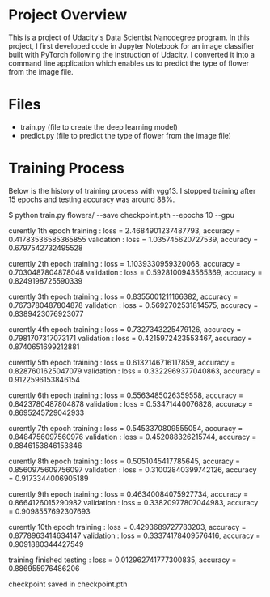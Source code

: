 # Project Overview

This is a  project of Udacity's Data Scientist Nanodegree program. In this project, I first developed code in Jupyter Notebook for an image classifier built with PyTorch following the instruction of Udacity. I converted it into a command line application which enables us to predict the type of flower from the image file.


# Files
* train.py (file to create the deep learning model)
* predict.py (file to predict the type of flower from the image file)



# Training Process

Below is the history of training process with vgg13. I stopped training after 15 epochs and testing accuracy was around 88%.

$ python train.py flowers/ --save checkpoint.pth --epochs 10 --gpu

curently 1th epoch
  training   : loss = 2.4684901237487793, accuracy = 0.41783536585365855
  validation : loss = 1.035745620727539, accuracy = 0.6797542732495528

curently 2th epoch
  training   : loss = 1.1039330959320068, accuracy = 0.7030487804878048
  validation : loss = 0.5928100943565369, accuracy = 0.8249198725590339

curently 3th epoch
  training   : loss = 0.8355001211166382, accuracy = 0.7673780487804878
  validation : loss = 0.5692702531814575, accuracy = 0.8389423076923077

curently 4th epoch
  training   : loss = 0.7327343225479126, accuracy = 0.7981707317073171
  validation : loss = 0.4215972423553467, accuracy = 0.8740651699212881

curently 5th epoch
  training   : loss = 0.6132146716117859, accuracy = 0.8287601625047079
  validation : loss = 0.3322969377040863, accuracy = 0.9122596153846154

curently 6th epoch
  training   : loss = 0.5563485026359558, accuracy = 0.8423780487804878
  validation : loss = 0.53471440076828, accuracy = 0.8695245729042933

curently 7th epoch
  training   : loss = 0.5453370809555054, accuracy = 0.8484756097560976
  validation : loss = 0.452088326215744, accuracy = 0.8846153846153846

curently 8th epoch
  training   : loss = 0.5051045417785645, accuracy = 0.8560975609756097
  validation : loss = 0.31002840399742126, accuracy = 0.9173344006905189

curently 9th epoch
  training   : loss = 0.46340084075927734, accuracy = 0.8664126015290982
  validation : loss = 0.33820977807044983, accuracy = 0.9098557692307693

curently 10th epoch
  training   : loss = 0.4293689727783203, accuracy = 0.8778963414634147
  validation : loss = 0.33374178409576416, accuracy = 0.9091880344427549


training finished
  testing   : loss = 0.012962741777300835, accuracy = 0.886955976486206

checkpoint saved in checkpoint.pth
